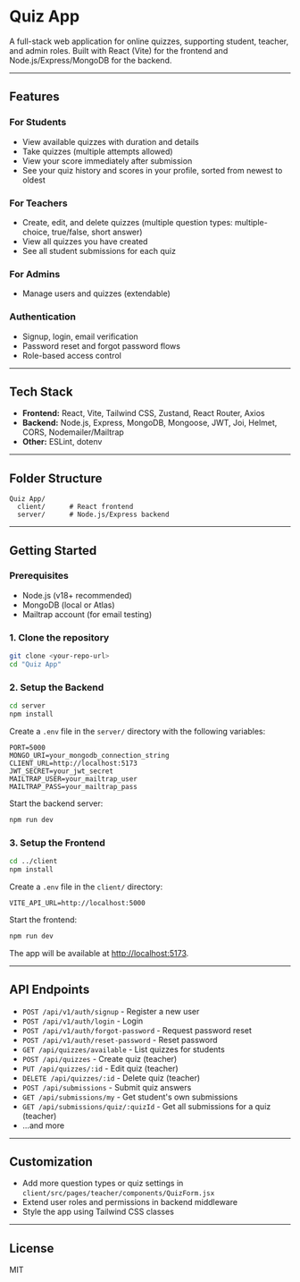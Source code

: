 # Quiz App

A full-stack web application for online quizzes, supporting student, teacher, and admin roles. Built with React (Vite) for the frontend and Node.js/Express/MongoDB for the backend.

---

## Features

### For Students
- View available quizzes with duration and details
- Take quizzes (multiple attempts allowed)
- View your score immediately after submission
- See your quiz history and scores in your profile, sorted from newest to oldest

### For Teachers
- Create, edit, and delete quizzes (multiple question types: multiple-choice, true/false, short answer)
- View all quizzes you have created
- See all student submissions for each quiz

### For Admins
- Manage users and quizzes (extendable)

### Authentication
- Signup, login, email verification
- Password reset and forgot password flows
- Role-based access control

---

## Tech Stack

- **Frontend:** React, Vite, Tailwind CSS, Zustand, React Router, Axios
- **Backend:** Node.js, Express, MongoDB, Mongoose, JWT, Joi, Helmet, CORS, Nodemailer/Mailtrap
- **Other:** ESLint, dotenv

---

## Folder Structure

```
Quiz App/
  client/      # React frontend
  server/      # Node.js/Express backend
```

---

## Getting Started

### Prerequisites

- Node.js (v18+ recommended)
- MongoDB (local or Atlas)
- Mailtrap account (for email testing)

### 1. Clone the repository

```bash
git clone <your-repo-url>
cd "Quiz App"
```

### 2. Setup the Backend

```bash
cd server
npm install
```

Create a `.env` file in the `server/` directory with the following variables:

```
PORT=5000
MONGO_URI=your_mongodb_connection_string
CLIENT_URL=http://localhost:5173
JWT_SECRET=your_jwt_secret
MAILTRAP_USER=your_mailtrap_user
MAILTRAP_PASS=your_mailtrap_pass
```

Start the backend server:

```bash
npm run dev
```

### 3. Setup the Frontend

```bash
cd ../client
npm install
```

Create a `.env` file in the `client/` directory:

```
VITE_API_URL=http://localhost:5000
```

Start the frontend:

```bash
npm run dev
```

The app will be available at [http://localhost:5173](http://localhost:5173).

---

## API Endpoints

- `POST /api/v1/auth/signup` - Register a new user
- `POST /api/v1/auth/login` - Login
- `POST /api/v1/auth/forgot-password` - Request password reset
- `POST /api/v1/auth/reset-password` - Reset password
- `GET /api/quizzes/available` - List quizzes for students
- `POST /api/quizzes` - Create quiz (teacher)
- `PUT /api/quizzes/:id` - Edit quiz (teacher)
- `DELETE /api/quizzes/:id` - Delete quiz (teacher)
- `POST /api/submissions` - Submit quiz answers
- `GET /api/submissions/my` - Get student's own submissions
- `GET /api/submissions/quiz/:quizId` - Get all submissions for a quiz (teacher)
- ...and more

---

## Customization

- Add more question types or quiz settings in `client/src/pages/teacher/components/QuizForm.jsx`
- Extend user roles and permissions in backend middleware
- Style the app using Tailwind CSS classes

---

## License

MIT 